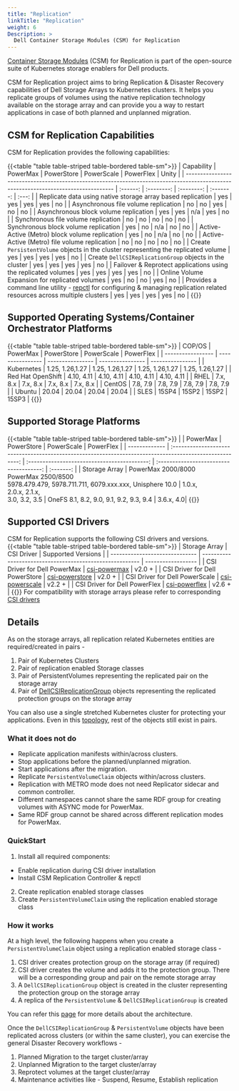 ```yaml
---
title: "Replication"
linkTitle: "Replication"
weight: 6
Description: >
  Dell Container Storage Modules (CSM) for Replication
---
```

[Container Storage Modules](https://github.com/dell/csm) (CSM) for Replication is part of the  open-source suite of Kubernetes storage enablers for Dell products. 

CSM for Replication project aims to bring Replication & Disaster Recovery capabilities of Dell Storage Arrays to Kubernetes clusters.
It helps you replicate groups of volumes using the native replication technology available on the storage array and can provide you a way to restart
applications in case of both planned and unplanned migration.

## CSM for Replication Capabilities

CSM for Replication provides the following capabilities:

{{<table "table table-striped table-bordered table-sm">}}
| Capability                                                                                                                          | PowerMax | PowerStore | PowerScale | PowerFlex | Unity |
| ----------------------------------------------------------------------------------------------------------------------------------- | :------: | :--------: | :--------: | :-------: | :---: |
| Replicate data using native storage array based replication                                                                         |   yes    |    yes     |    yes     |    yes    |  no   |
| Asynchronous file volume replication                                                                                                |   no    |     no     |    yes     |    no     |  no   |
| Asynchronous block volume replication                                                                                               |   yes    |    yes     |    n/a     |    yes    |  no   |
| Synchronous file volume replication                                                                                                 |   no    |     no     |     no     |    no     |  no   |
| Synchronous block volume replication                                                                                                |   yes    |     no     |    n/a     |    no     |  no   |
| Active-Active (Metro) block volume replication                                                                                      |   yes    |     no     |    n/a     |    no     |  no   |
| Active-Active (Metro) file volume replication                                                                                       |   no    |     no     |     no     |    no     |  no   |
| Create `PersistentVolume` objects in the cluster representing the replicated volume                                                 |   yes    |    yes     |    yes     |    yes    |  no   |
| Create `DellCSIReplicationGroup` objects in the cluster                                                                             |   yes    |    yes     |    yes     |    yes    |  no   |
| Failover & Reprotect applications using the replicated volumes                                                                      |   yes    |    yes     |    yes     |    yes    |  no   |
| Online Volume Expansion for replicated volumes                                                                                      |   yes    |     no     |     no     |    yes    |  no   |
| Provides a command line utility - [repctl](tools) for configuring & managing replication related resources across multiple clusters |   yes    |    yes     |    yes     |    yes    |  no   |
{{</table>}}


## Supported Operating Systems/Container Orchestrator Platforms

{{<table "table table-striped table-bordered table-sm">}}
| COP/OS            | PowerMax         | PowerStore       | PowerScale       | PowerFlex        |
| ----------------- | ---------------- | ---------------- | ---------------- | ---------------- |
| Kubernetes        | 1.25, 1.26,1.27  | 1.25, 1.26,1.27  |  1.25, 1.26,1.27 | 1.25, 1.26,1.27  |
| Red Hat OpenShift | 4.10, 4.11       | 4.10, 4.11       | 4.10, 4.11       | 4.10, 4.11       |
| RHEL              | 7.x, 8.x         | 7.x, 8.x         | 7.x, 8.x         | 7.x, 8.x         |
| CentOS            | 7.8, 7.9         | 7.8, 7.9         | 7.8, 7.9         | 7.8, 7.9         |
| Ubuntu            | 20.04            | 20.04            | 20.04            | 20.04            |
| SLES              | 15SP4            | 15SP2            | 15SP2            | 15SP3            |
{{</table>}}

## Supported Storage Platforms

{{<table "table table-striped table-bordered table-sm">}}
|               |                                                 PowerMax                                                 |                  PowerStore                  |               PowerScale                | PowerFlex |
| ------------- | :------------------------------------------------------------------------------------------------------: | :------------------------------------------: | :-------------------------------------: | :-------: |
| Storage Array | PowerMax 2000/8000 <br> PowerMax 2500/8500 <br> 5978.479.479, 5978.711.711, 6079.xxx.xxx, Unisphere 10.0 | 1.0.x, <br> 2.0.x, 2.1.x, <br> 3.0, 3.2, 3.5 | OneFS 8.1, 8.2, 9.0, 9.1, 9.2, 9.3, 9.4 | 3.6.x, 4.0|
{{</table>}}

## Supported CSI Drivers

CSM for Replication supports the following CSI drivers and versions.
{{<table "table table-striped table-bordered table-sm">}}
| Storage Array                  | CSI Driver                                               | Supported Versions |
| ------------------------------ | -------------------------------------------------------- | ------------------ |
| CSI Driver for Dell PowerMax   | [csi-powermax](https://github.com/dell/csi-powermax)     | v2.0 +             |
| CSI Driver for Dell PowerStore | [csi-powerstore](https://github.com/dell/csi-powerstore) | v2.0 +             |
| CSI Driver for Dell PowerScale | [csi-powerscale](https://github.com/dell/csi-powerscale) | v2.2 +             |
| CSI Driver for Dell PowerFlex  | [csi-powerflex](https://github.com/dell/csi-powerflex)   | v2.6 +             |
{{</table>}}
For compatibility with storage arrays please refer to corresponding [CSI drivers](../csidriver/#features-and-capabilities)

## Details

As on the storage arrays, all replication related Kubernetes entities are required/created in pairs -
1. Pair of Kubernetes Clusters
2. Pair of replication enabled Storage classes
3. Pair of PersistentVolumes representing the replicated pair on the storage array
4. Pair of [DellCSIReplicationGroup](architecture/#dellcsireplicationgroup) objects representing the replicated protection groups on the storage array

You can also use a single stretched Kubernetes cluster for protecting your applications. Even in this [topology](cluster-topologies), rest of
the objects still exist in pairs.

### What it does not do
* Replicate application manifests within/across clusters.
* Stop applications before the planned/unplanned migration.
* Start applications after the migration.
* Replicate `PersistentVolumeClaim` objects within/across clusters.
* Replication with METRO mode does not need Replicator sidecar and common controller.
* Different namespaces cannot share the same RDF group for creating volumes with ASYNC mode for PowerMax.
* Same RDF group cannot be shared across different replication modes for PowerMax.

### QuickStart
1. Install all required components:
  * Enable replication during CSI driver installation
  * Install CSM Replication Controller & repctl
2. Create replication enabled storage classes
3. Create `PersistentVolumeClaim` using the replication enabled storage class

### How it works
At a high level, the following happens when you create a `PersistentVolumeClaim` object using a replication enabled storage class -
1. CSI driver creates protection group on the storage array (if required)
2. CSI driver creates the volume and adds it to the protection group. There will be a corresponding group and pair on the remote storage array
3. A `DellCSIReplicationGroup` object is created in the cluster representing the protection group on the storage array
4. A replica of the `PersistentVolume` & `DellCSIReplicationGroup` is created

You can refer this [page](architecture) for more details about the architecture.

Once the `DellCSIReplicationGroup` & `PersistentVolume` objects have been replicated across clusters (or within the same cluster), you
can exercise the general Disaster Recovery workflows -
1. Planned Migration to the target cluster/array
2. Unplanned Migration to the target cluster/array
3. Reprotect volumes at the target cluster/array
4. Maintenance activities like - Suspend, Resume, Establish replication

